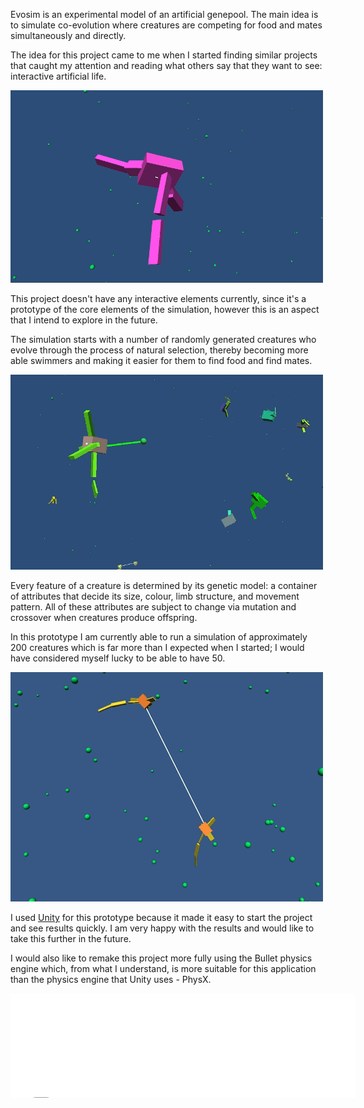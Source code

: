Evosim is an experimental model of an artificial genepool. The main idea is to
simulate co-evolution where creatures are competing for food and mates
simultaneously and directly.

The idea for this project came to me when I started finding similar projects
that caught my attention and reading what others say that they want to see:
interactive artificial life.

![](assets/images/evosim/s_1.gif)

This project doesn't have any interactive elements currently, since it's a
prototype of the core elements of the simulation, however this is an aspect
that I intend to explore in the future.


The simulation starts with a number of randomly generated creatures who evolve
through the process of natural selection, thereby becoming more able swimmers
and making it easier for them to find food and find mates.

![](assets/images/evosim/s_2.gif)

Every feature of a creature is determined by its genetic model: a container of
attributes that decide its size, colour, limb structure, and movement pattern.
All of these attributes are subject to change via mutation and crossover when
creatures produce offspring.


In this prototype I am currently able to run a simulation of approximately 200
creatures which is far more than I expected when I started; I would have
considered myself lucky to be able to have 50.

![](assets/images/evosim/s_3.gif)

I used [Unity]() for this prototype because it made it easy to start the
project and see results quickly. I am very happy with the results and would
like to take this further in the future.

I would also like to remake this project more fully using the Bullet physics
engine which, from what I understand, is more suitable for this application
than the physics engine that Unity uses - PhysX.

<iframe style="margin-left: auto; margin-right: auto; display: block" src="//itch.io/embed/17096?linkback=true" width="552" height="167" frameborder="0"></iframe>

